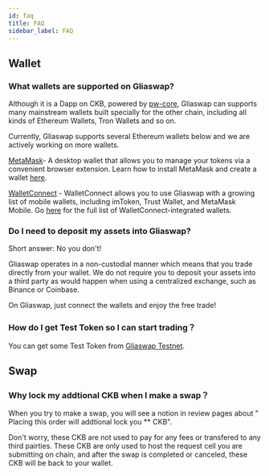 ```yaml
---
id: faq
title: FAQ
sidebar_label: FAQ
---
```


## Wallet

### What wallets are supported on Gliaswap?

Although it is a Dapp on CKB, powered by [pw-core](https://github.com/lay2dev/pw-core), Gliaswap can supports many mainstream wallets built specially for the other chain, including all kinds of Ethereum Wallets, Tron Wallets and so on. 

Currently, Gliaswap supports several Ethereum wallets below and we are actively working on more wallets.

[MetaMask](https://metamask.io/)- A desktop wallet that allows you to manage your tokens via a convenient browser extension. Learn how to install MetaMask and create a wallet [here](https://metamask.zendesk.com/hc/en-us/articles/360015489531-Getting-Started-With-MetaMask-Part-1-).

[WalletConnect](https://walletconnect.org/) - WalletConnect allows you to use Gliaswap with a growing list of mobile wallets, including imToken, Trust Wallet, and MetaMask Mobile. Go [here](https://walletconnect.org/wallets/) for the full list of WalletConnect-integrated wallets.

### Do I need to deposit my assets into Gliaswap?

Short answer: No you don't!

Gliaswap operates in a non-custodial manner which means that you trade directly from your wallet. We do not require you to deposit your assets into a third party as would happen when using a centralized exchange, such as Binance or Coinbase.

On Gliaswap, just connect the wallets and enjoy the free trade!

### How do I get Test Token so I can start trading？

You can get some Test Token from [Gliaswap Testnet](https://gliaswap-faucet.ckbapp.dev/).

## Swap

### Why lock my addtional CKB when I make a swap？

When you try to make a swap, you will see a notion in review pages about " Placing this order will addtional lock you ** CKB". 

Don't worry, these CKB are not used to pay for any fees or transfered to any third pairties. These CKB are only used to host the request cell you are submitting on chain, and after the swap is completed or canceled, these CKB will be back to your wallet.  